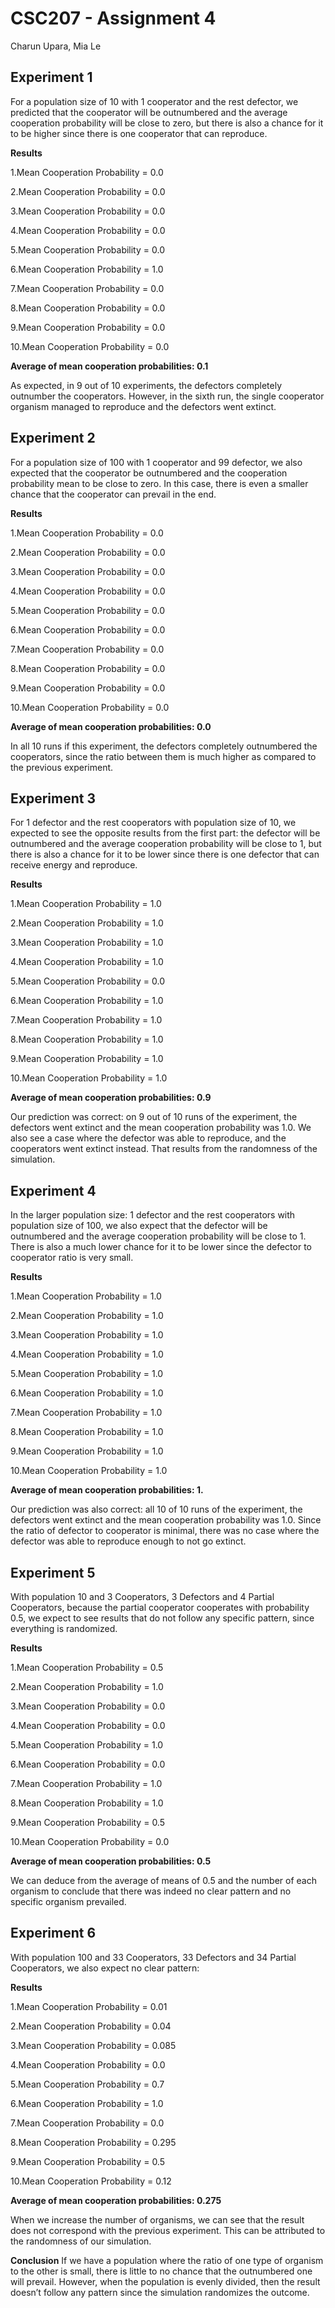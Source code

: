 # CSC207 - Assignment 4
Charun Upara, Mia Le

## Experiment 1

For a population size of 10 with 1 cooperator and the rest defector, we predicted that the cooperator will be outnumbered and the average cooperation probability will be close to zero, but there is also a chance for it to be higher since there is one cooperator that can reproduce.

**Results**

1.Mean Cooperation Probability = 0.0

2.Mean Cooperation Probability = 0.0

3.Mean Cooperation Probability = 0.0

4.Mean Cooperation Probability = 0.0

5.Mean Cooperation Probability = 0.0

6.Mean Cooperation Probability = 1.0

7.Mean Cooperation Probability = 0.0

8.Mean Cooperation Probability = 0.0

9.Mean Cooperation Probability = 0.0

10.Mean Cooperation Probability = 0.0


**Average of mean cooperation probabilities: 0.1**

As expected, in 9 out of 10 experiments, the defectors completely outnumber the cooperators. However, in the sixth run, the single cooperator organism managed to reproduce and the defectors went extinct.

## Experiment 2

For a population size of 100 with 1 cooperator and 99 defector, we also expected that the cooperator be outnumbered and the cooperation probability mean to be close to zero. In this case, there is even a smaller chance that the cooperator can prevail in the end.

**Results**

1.Mean Cooperation Probability = 0.0

2.Mean Cooperation Probability = 0.0

3.Mean Cooperation Probability = 0.0

4.Mean Cooperation Probability = 0.0

5.Mean Cooperation Probability = 0.0

6.Mean Cooperation Probability = 0.0

7.Mean Cooperation Probability = 0.0

8.Mean Cooperation Probability = 0.0

9.Mean Cooperation Probability = 0.0

10.Mean Cooperation Probability = 0.0


**Average of mean cooperation probabilities: 0.0**

In all 10 runs if this experiment, the defectors completely outnumbered the cooperators, since the ratio between them is much higher as compared to the previous experiment.

## Experiment 3

For 1 defector and the rest cooperators with population size of 10, we expected to see the opposite results from the first part: the defector will be outnumbered and the average cooperation probability will be close to 1, but there is also a chance for it to be lower since there is one defector that can receive energy and reproduce.

**Results**

1.Mean Cooperation Probability = 1.0

2.Mean Cooperation Probability = 1.0

3.Mean Cooperation Probability = 1.0

4.Mean Cooperation Probability = 1.0

5.Mean Cooperation Probability = 0.0

6.Mean Cooperation Probability = 1.0

7.Mean Cooperation Probability = 1.0

8.Mean Cooperation Probability = 1.0

9.Mean Cooperation Probability = 1.0

10.Mean Cooperation Probability = 1.0


**Average of mean cooperation probabilities: 0.9**

Our prediction was correct: on 9 out of 10 runs of the experiment, the defectors went extinct and the mean cooperation probability was 1.0. We also see a case where the defector was able to reproduce, and the cooperators went extinct instead. That results from the randomness of the simulation.

## Experiment 4

In the larger population size: 1 defector and the rest cooperators with population size of 100, we also expect that the defector will be outnumbered and the average cooperation probability will be close to 1. There is also a much lower chance for it to be lower since the defector to cooperator ratio is very small.

**Results**

1.Mean Cooperation Probability = 1.0

2.Mean Cooperation Probability = 1.0

3.Mean Cooperation Probability = 1.0

4.Mean Cooperation Probability = 1.0

5.Mean Cooperation Probability = 1.0

6.Mean Cooperation Probability = 1.0

7.Mean Cooperation Probability = 1.0

8.Mean Cooperation Probability = 1.0

9.Mean Cooperation Probability = 1.0

10.Mean Cooperation Probability = 1.0


**Average of mean cooperation probabilities: 1.**

Our prediction was also correct: all 10 of 10 runs of the experiment, the defectors went extinct and the mean cooperation probability was 1.0. Since the ratio of defector to cooperator is minimal, there was no case where the defector was able to reproduce enough to not go extinct. 

## Experiment 5

With population 10 and 3 Cooperators, 3 Defectors and 4 Partial Cooperators, because the partial cooperator cooperates with probability 0.5, we expect to see results that do not follow any specific pattern, since everything is randomized.

**Results**

1.Mean Cooperation Probability = 0.5

2.Mean Cooperation Probability = 1.0

3.Mean Cooperation Probability = 0.0

4.Mean Cooperation Probability = 0.0

5.Mean Cooperation Probability = 1.0

6.Mean Cooperation Probability = 0.0

7.Mean Cooperation Probability = 1.0

8.Mean Cooperation Probability = 1.0

9.Mean Cooperation Probability = 0.5

10.Mean Cooperation Probability = 0.0


**Average of mean cooperation probabilities: 0.5**

We can deduce from the average of means of 0.5 and the number of each organism to conclude that there was indeed no clear pattern and no specific organism prevailed.

## Experiment 6

With population 100 and 33 Cooperators, 33 Defectors and 34 Partial Cooperators, we also expect no clear pattern:

**Results**

1.Mean Cooperation Probability = 0.01

2.Mean Cooperation Probability = 0.04

3.Mean Cooperation Probability = 0.085

4.Mean Cooperation Probability = 0.0

5.Mean Cooperation Probability = 0.7

6.Mean Cooperation Probability = 1.0

7.Mean Cooperation Probability = 0.0

8.Mean Cooperation Probability = 0.295

9.Mean Cooperation Probability = 0.5

10.Mean Cooperation Probability = 0.12


**Average of mean cooperation probabilities: 0.275**

When we increase the number of organisms, we can see that the result does not correspond with the previous experiment. This can be attributed to the randomness of our simulation.


**Conclusion**
If we have a population where the ratio of one type of organism to the other is small, there is little to no chance that the outnumbered one will prevail. However, when the population is evenly divided, then the result doesn’t follow any pattern since the simulation randomizes the outcome.
